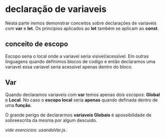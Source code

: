 # declaração de variaveis

Nesta parte iremos demonstrar conceitos sobre declarações de variaveis com **var** e **let**. Os principios aplicados ao **let** também se aplicam ao **const**.

## conceito de escopo

Escopo seria o local onde a variavel seria visivel/acessível. Em outras linguagens quando definimos blocos de codigo e então declaramos uma variavel essa variavel seria acessivel apenas dentro do bloco.

## Var  

Quando declaramos variaveis com **var** temos apenas dois *escopos*: **Global** e **Local**. No caso o **escopo local** seria **apenas** quando definada dentro de uma **função**.  

O grande perigo de declararmos **variaveis Globais** é apossibilidade de sobreescrita da mesma por algum descuido.

*vide exercicios: usandoVar.js*.

